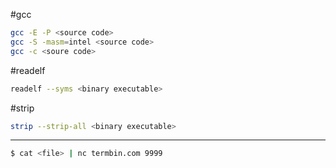 #gcc

```sh
gcc -E -P <source code>
gcc -S -masm=intel <source code>
gcc -c <soure code>
```

#readelf

```sh
readelf --syms <binary executable>
```

#strip 

```sh
strip --strip-all <binary executable>
```

--- 

```sh
$ cat <file> | nc termbin.com 9999
```